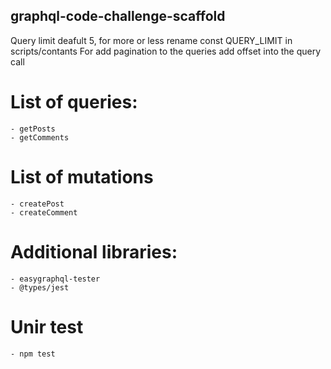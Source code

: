 ## graphql-code-challenge-scaffold

Query limit deafult 5, for more or less rename const QUERY_LIMIT in scripts/contants
For add pagination to the queries add offset into the query call 

# List of queries: 
    - getPosts
    - getComments
# List of mutations 
    - createPost
    - createComment
# Additional libraries:  
    - easygraphql-tester
    - @types/jest

# Unir test
    - npm test